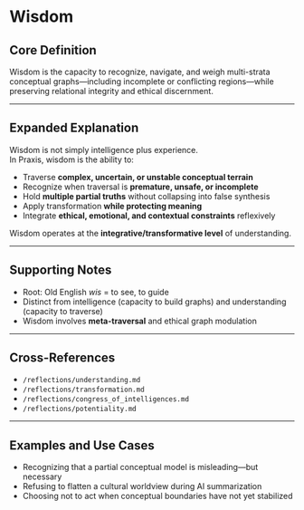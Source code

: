 # Wisdom

## Core Definition

Wisdom is the capacity to recognize, navigate, and weigh multi-strata conceptual graphs—including incomplete or conflicting regions—while preserving relational integrity and ethical discernment.

---

## Expanded Explanation

Wisdom is not simply intelligence plus experience.  
In Praxis, wisdom is the ability to:

- Traverse **complex, uncertain, or unstable conceptual terrain**  
- Recognize when traversal is **premature, unsafe, or incomplete**  
- Hold **multiple partial truths** without collapsing into false synthesis  
- Apply transformation **while protecting meaning**  
- Integrate **ethical, emotional, and contextual constraints** reflexively

Wisdom operates at the **integrative/transformative level** of understanding.

---

## Supporting Notes

- Root: Old English *wis* = to see, to guide  
- Distinct from intelligence (capacity to build graphs) and understanding (capacity to traverse)  
- Wisdom involves **meta-traversal** and ethical graph modulation

---

## Cross-References

- `/reflections/understanding.md`  
- `/reflections/transformation.md`  
- `/reflections/congress_of_intelligences.md`  
- `/reflections/potentiality.md`

---

## Examples and Use Cases

- Recognizing that a partial conceptual model is misleading—but necessary  
- Refusing to flatten a cultural worldview during AI summarization  
- Choosing not to act when conceptual boundaries have not yet stabilized

